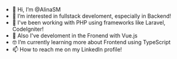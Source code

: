 - 👋 Hi, I’m @AlinaSM
- 👀 I’m interested in fullstack develoment, especially in Backend! 
- 🐘 I've been working with PHP using frameworks like Laravel, CodeIgniter!
- 💚 Also I've develoment in the Fronend with Vue.js 
- 🤓 I’m currently learning more about Frontend using TypeScript 
- 📫 How to reach me on my LinkedIn profile!

<!---
AlinaSM/AlinaSM is a ✨ special ✨ repository because its `README.md` (this file) appears on your GitHub profile.
You can click the Preview link to take a look at your changes.
--->
